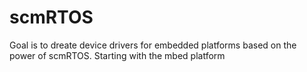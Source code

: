 scmRTOS
=======

Goal is to dreate device drivers for embedded platforms based on the power of scmRTOS. Starting with the mbed platform